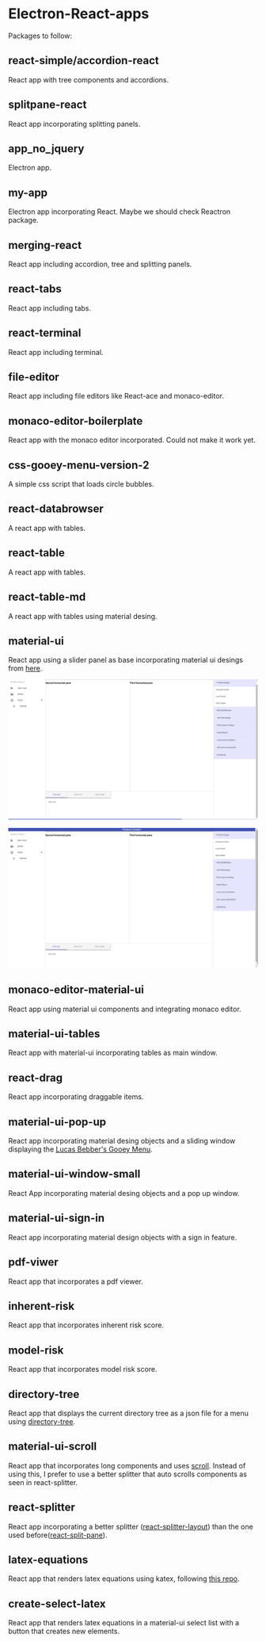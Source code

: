 # Electron-React-apps

Packages to follow:

## react-simple/accordion-react

React app with tree components and accordions.

## splitpane-react

React app incorporating splitting panels.

## app_no_jquery

Electron app.

## my-app

Electron app incorporating React. Maybe we should check Reactron package.

## merging-react

React app including accordion, tree and splitting panels.

## react-tabs

React app including tabs.

## react-terminal

React app including terminal.

## file-editor

React app including file editors like React-ace and monaco-editor.

## monaco-editor-boilerplate

React app with the monaco editor incorporated. Could not make it work yet.

## css-gooey-menu-version-2

A simple css script that loads circle bubbles.

## react-databrowser

A react app with tables.

## react-table

A react app with tables.

## react-table-md

A react app with tables using material desing.

## material-ui

React app using a slider panel as base incorporating material ui desings from [here](https://github.com/mui-org/material-ui).

![first-screen](screens/material-ui-1.png)

![second-screen](screens/material-ui-2.png)

## monaco-editor-material-ui

React app using material ui components and integrating monaco editor.

## material-ui-tables

React app with material-ui incorporating tables as main window.

## react-drag

React app incorporating draggable items.

## material-ui-pop-up

React app incorporating material desing objects and a sliding window displaying the [Lucas Bebber's Gooey Menu](http://codepen.io/lbebber/pen/rawQKR).

## material-ui-window-small

React App incorporating material desing objects and a pop up window.

## material-ui-sign-in

React app incorporating material design objects with a sign in feature.

## pdf-viwer 

React app that incorporates a pdf viewer.

##  inherent-risk

React app that incorporates inherent risk score.

## model-risk

React app that incorporates model risk score.

## directory-tree

React app that displays the current directory tree as a json file for a menu using [directory-tree](https://www.npmjs.com/package/directory-tree).

## material-ui-scroll

React app that incorporates long components and uses [scroll](https://material-ui.com/demos/dialogs/#scrolling-long-content). Instead of using this, I prefer to use a better splitter that auto scrolls components as seen in react-splitter.

## react-splitter

React app incorporating a better splitter ([react-splitter-layout](https://github.com/zesik/react-splitter-layout)) than the one used before([react-split-pane](https://github.com/tomkp/react-split-pane)).

## latex-equations

React app that renders latex equations using katex, following [this repo](https://github.com/scalebig/react-mathjax2).

## create-select-latex

React app that renders latex equations in a material-ui select list with a button that creates new elements.